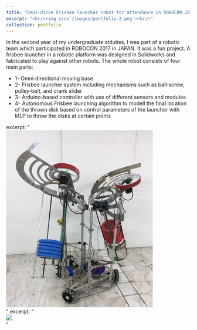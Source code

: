 ```yaml
---
title: "Omni-dirve Frisbee launcher robot for attendance in ROBOCON 2017, Japan "
excerpt: "<br/><img src='/images/portfolio-2.png'><br/>"
collection: portfolio
---
```


In the second year of my undergraduate stduties, I was part of a robotic team which participated in ROBOCON 2017 in JAPAN. It was a fun project. 
A frisbee launcher in a robotic platform was designed in Solidworks and fabricated to play against other robots. The whole robot consists of four main parts: 
* 1- Omni‑directional moving base 
* 2- Frisbee launcher system including mechanisms such as ball‑screw, pulley‑belt, and crank slider
* 3- Arduino-based controller with use of different sensors and modules
* 4- Autonomous Frisbee launching algorithm to modell the final location of the thrown disk based on control parameters of the launcher with MLP to throw the disks at certain points


excerpt: "<br/><img src='/images/portfolio-2.png'><br/>"
excerpt: "<br/><img src='/images/robocon-3.gif'><br/>"